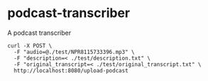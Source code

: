 # podcast-transcriber
A podcast transcriber

```
curl -X POST \
  -F "audio=@./test/NPR8115733396.mp3" \
  -F "description=< ./test/description.txt" \
  -F "original_transcript=< ./test/original_transcript.txt" \
  http://localhost:8080/upload-podcast
```